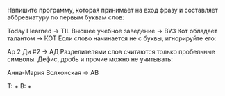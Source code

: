 Напишите программу, которая принимает на вход фразу и составляет аббревиатуру по первым буквам слов:

Today I learned → TIL
Высшее учебное заведение → ВУЗ
Кот обладает талантом → КОТ
Если слово начинается не с буквы, игнорируйте его:

Ар 2 Ди #2 → АД
Разделителями слов считаются только пробельные символы. Дефис, дробь и прочие можно не учитывать:

Анна-Мария Волхонская → АВ

T: +
B: +

